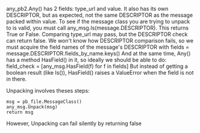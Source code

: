 any_pb2.Any() has 2 fields: type_url and value. It also has its own DESCRIPTOR, but as expected, not the same DESCRIPTOR as the message packed within value.
To see if the message class you are trying to unpack to is valid, you must call any_msg.Is(message.DESCRIPTOR). This returns True or False.
Comparing type_url may pass, but the DESCRIPTOR check can return false.
We won't know how DESCRIPTOR comparison fails, so we must acquire the field names of the message's DESCRIPTOR with
fields = message.DESCRIPTOR.fields_by_name.keys()
And at the same time, Any() has a method HasField() in it, so ideally we should be able to do:
field_check = [any_msg.HasField(f) for f in fields]
But instead of getting a boolean result (like Is()), HasField() raises a ValueError when the field is not in there.

Unpacking involves theses steps:
```agsl
msg = pb_file.MessageClass()
any_msg.Unpack(msg)
return msg
```
However, Unpacking can fail silently by returning false